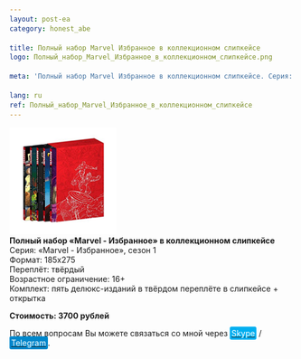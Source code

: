 ```yaml
---
layout: post-ea
category: honest_abe

title: Полный набор Marvel Избранное в коллекционном слипкейсе
logo: Полный_набор_Marvel_Избранное_в_коллекционном_слипкейсе.png

meta: 'Полный набор Marvel Избранное в коллекционном слипкейсе. Серия: «Marvel - Избранное», сезон 1.'

lang: ru
ref: Полный_набор_Marvel_Избранное_в_коллекционном_слипкейсе
---
```


<a data-fancybox="gallery" href="/img/honest_abe/Полный_набор_Marvel_Избранное_в_коллекционном_слипкейсе.png"><img src="/img/honest_abe/Полный_набор_Marvel_Избранное_в_коллекционном_слипкейсе.png" alt=""></a>  
**Полный набор «Marvel - Избранное» в коллекционном слипкейсе**  
Серия: «Marvel - Избранное», сезон 1  
Формат: 185х275  
Переплёт: твёрдый  
Возрастное ограничение: 16+  
Комплект: пять делюкс-изданий в твёрдом переплёте в слипкейсе + открытка

**Стоимость: 3700 рублей**

По всем вопросам Вы можете связаться со мной через <a href="skype:chutkoy89?call" target="_blank"><span style="background-color:#00aff0; color:white; padding:3px; border-radius: 3px">Skype</span></a> / <a href="https://t.me/chutkoy" target="_blank"><span style="background-color:#0088cc; color:white; padding:3px; border-radius: 3px">Telegram</span></a>.
